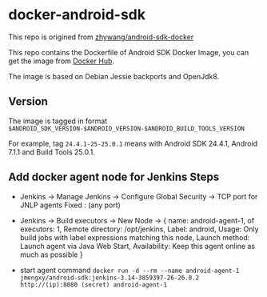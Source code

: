 # docker-android-sdk

This repo is origined from
[zhywang/android-sdk-docker](https://github.com/zhywang/android-sdk-docker)

This repo contains the Dockerfile of Android SDK Docker Image, you can get the image from [Docker Hub](https://hub.docker.com/r/jmengxy/android-sdk).

The image is based on Debian Jessie backports and OpenJdk8.

## Version

The image is tagged in format `$ANDROID_SDK_VERSION-$ANDROID_VERSION-$ANDROID_BUILD_TOOLS_VERSION`

For example, tag `24.4.1-25-25.0.1` means with Android SDK 24.4.1, Android 7.1.1 and Build Tools 25.0.1.


## Add docker agent node for Jenkins Steps

- Jenkins -> Manage Jenkins -> Configure Global Security -> TCP port for JNLP agents Fixed : (any port)

- Jenkins -> Build executors -> New Node -> { name: android-agent-1, of executors: 1, Remote directory: /opt/jenkins, Label: android, Usage: Only build jobs with label expressions matching this node, Launch method: Launch agent via Java Web Start, Availability: Keep this agent online as much as possible }

- start agent command `docker run -d --rm --name android-agent-1 jmengxy/android-sdk:jenkins-3.14-3859397-26-26.0.2  http://(ip):8080 (secret) android-agent-1`